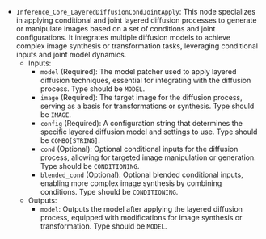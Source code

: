 - `Inference_Core_LayeredDiffusionCondJointApply`: This node specializes in applying conditional and joint layered diffusion processes to generate or manipulate images based on a set of conditions and joint configurations. It integrates multiple diffusion models to achieve complex image synthesis or transformation tasks, leveraging conditional inputs and joint model dynamics.
    - Inputs:
        - `model` (Required): The model patcher used to apply layered diffusion techniques, essential for integrating with the diffusion process. Type should be `MODEL`.
        - `image` (Required): The target image for the diffusion process, serving as a basis for transformations or synthesis. Type should be `IMAGE`.
        - `config` (Required): A configuration string that determines the specific layered diffusion model and settings to use. Type should be `COMBO[STRING]`.
        - `cond` (Optional): Optional conditional inputs for the diffusion process, allowing for targeted image manipulation or generation. Type should be `CONDITIONING`.
        - `blended_cond` (Optional): Optional blended conditional inputs, enabling more complex image synthesis by combining conditions. Type should be `CONDITIONING`.
    - Outputs:
        - `model`: Outputs the model after applying the layered diffusion process, equipped with modifications for image synthesis or transformation. Type should be `MODEL`.
